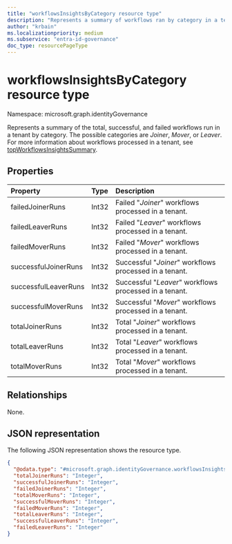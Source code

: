 ```yaml
---
title: "workflowsInsightsByCategory resource type"
description: "Represents a summary of workflows ran by category in a tenant"
author: "krbain"
ms.localizationpriority: medium
ms.subservice: "entra-id-governance"
doc_type: resourcePageType
---
```


# workflowsInsightsByCategory resource type

Namespace: microsoft.graph.identityGovernance

Represents a summary of the total, successful, and failed workflows run in a tenant by category. The possible categories are *Joiner*, *Mover*, or *Leaver*. For more information about workflows processed in a tenant, see [topWorkflowsInsightsSummary](identitygovernance-topworkflowsinsightssummary.md).

## Properties

|Property|Type|Description|
|:---|:---|:---|
|failedJoinerRuns|Int32|Failed "*Joiner*" workflows processed in a tenant.|
|failedLeaverRuns|Int32|Failed "*Leaver*" workflows processed in a tenant.|
|failedMoverRuns|Int32|Failed "*Mover*" workflows processed in a tenant.|
|successfulJoinerRuns|Int32|Successful "*Joiner*" workflows processed in a tenant.|
|successfulLeaverRuns|Int32|Successful "*Leaver*" workflows processed in a tenant.|
|successfulMoverRuns|Int32|Successful "*Mover*" workflows processed in a tenant.|
|totalJoinerRuns|Int32|Total "*Joiner*" workflows processed in a tenant.|
|totalLeaverRuns|Int32|Total "*Leaver*" workflows processed in a tenant.|
|totalMoverRuns|Int32|Total "*Mover*" workflows processed in a tenant.|

## Relationships

None.

## JSON representation

The following JSON representation shows the resource type.
<!-- {
  "blockType": "resource",
  "@odata.type": "microsoft.graph.identityGovernance.workflowsInsightsByCategory"
}
-->
``` json
{
  "@odata.type": "#microsoft.graph.identityGovernance.workflowsInsightsByCategory",
  "totalJoinerRuns": "Integer",
  "successfulJoinerRuns": "Integer",
  "failedJoinerRuns": "Integer",
  "totalMoverRuns": "Integer",
  "successfulMoverRuns": "Integer",
  "failedMoverRuns": "Integer",
  "totalLeaverRuns": "Integer",
  "successfulLeaverRuns": "Integer",
  "failedLeaverRuns": "Integer"
}
```
